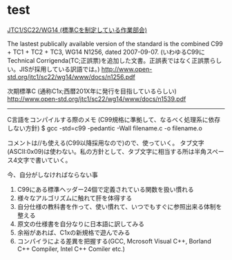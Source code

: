 # test

[JTC1/SC22/WG14 (標準Cを制定している作業部会)](http://www.open-std.org/jtc1/sc22/wg14/ "http://www.open-std.org/jtc1/sc22/wg14/")

The lastest publically available version of the standard is the combined C99 + TC1 + TC2 + TC3, WG14 N1256, dated 2007-09-07. (いわゆるC99にTechnical Corrigenda(TC;正誤票)を追加した文書。正誤表ではなく正誤票らしい。JISが採用している訳語では。)
http://www.open-std.org/jtc1/sc22/wg14/www/docs/n1256.pdf

次期標準C (通称C1x;西暦201X年に発行を目指しているらしい)
http://www.open-std.org/jtc1/sc22/wg14/www/docs/n1539.pdf

-----
C言語をコンパイルする際のメモ
(C99規格に準拠して、なるべく処理系に依存しない方針)
$ gcc -std=c99 -pedantic -Wall filename.c -o filename.o

コメントは//も使える(C99以降採用なので)ので、使っていく。
タブ文字(ASCII:0x09)は使わない。私の方針として、タブ文字に相当する所は半角スペース4文字で書いていく。

今、自分がしなければならない事
1) C99にある標準ヘッダー24個で定義されている関数を扱い慣れる
2) 様々なアルゴリズムに触れて肝を体得する
3) 自分仕様の教科書を作って、使い慣れて、いつでもすぐに参照出来る体制を整える
4) 原文の仕様書を自分なりに日本語に訳してみる
5) 余裕があれば、C1xの新規格で遊んでみる
6) コンパイラによる差異を把握する(GCC, Mcrosoft Visual C++, Borland C++ Compiler, Intel C++ Comiler etc.)
